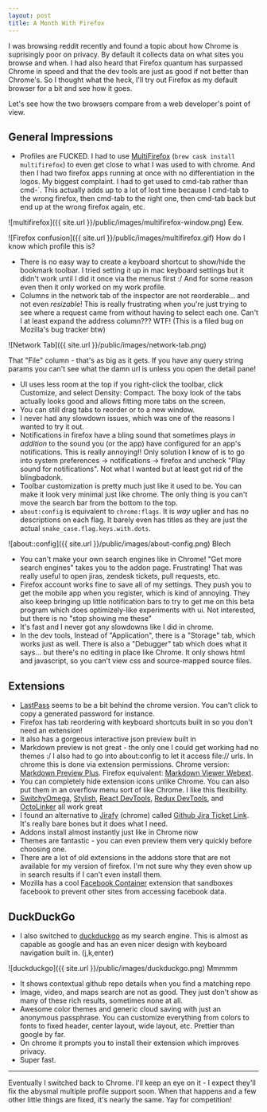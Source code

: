 ```yaml
---
layout: post
title: A Month With Firefox
---
```


I was browsing reddit recently and found a topic about how Chrome is suprisingly poor on privacy. By default it collects data on what sites you browse and when. I had also heard that Firefox quantum has surpassed Chrome in speed and that the dev tools are just as good if not better than Chrome's. So I thought what the heck, I'll try out Firefox as my default browser for a bit and see how it goes.

Let's see how the two browsers compare from a web developer's point of view.
<!--more-->

## General Impressions

* Profiles are FUCKED. I had to use [MultiFirefox](https://davemartorana.com/multifirefox/) (`brew cask install multifirefox`) to even get close to what I was used to with chrome. And then I had two firefox apps running at once with no differentiation in the logos. My biggest complaint. I had to get used to cmd-tab rather than cmd-\`. This actually adds up to a lot of lost time because I cmd-tab to the wrong firefox, then cmd-tab to the right one, then cmd-tab back but end up at the wrong firefox again, etc.

![multifirefox]({{ site.url }}/public/images/multifirefox-window.png)
Eew.

![Firefox confusion]({{ site.url }}/public/images/multifirefox.gif)
How do I know which profile this is?

* There is no easy way to create a keyboard shortcut to show/hide the bookmark toolbar. I tried setting it up in mac keyboard settings but it didn't work until I did it once via the menus first :/ And for some reason even then it only worked on my work profile.
* Columns in the network tab of the inspector are not reorderable... and not even _resizable_! This is really frustrating when you're just trying to see where a request came from without having to select each one. Can't I at least expand the address column??? WTF! (This is a filed bug on Mozilla's bug tracker btw)

![Network Tab]({{ site.url }}/public/images/network-tab.png)

That "File" column - that's as big as it gets. If you have any query string params you can't see what the damn url is unless you open the detail pane!

* UI uses less room at the top if you right-click the toolbar, click Customize, and select Density: Compact. The boxy look of the tabs actually looks good and allows fitting more tabs on the screen.
* You can still drag tabs to reorder or to a new window.
* I never had any slowdown issues, which was one of the reasons I wanted to try it out.
* Notifications in firefox have a bling sound that sometimes plays _in addition_ to the sound you (or the app) have configured for an app's notifications. This is really annoying!! Only solution I know of is to go into system preferences -> notifications -> firefox and uncheck "Play sound for notifications". Not what I wanted but at least got rid of the blingbadonk.
* Toolbar customization is pretty much just like it used to be. You can make it look very minimal just like chrome. The only thing is you can't move the search bar from the bottom to the top.
* `about:config` is equivalent to `chrome:flags`. It is _way_ uglier and has no descriptions on each flag. It barely even has titles as they are just the actual `snake_case.flag.keys.with.dots`.

![about::config]({{ site.url }}/public/images/about-config.png)
Blech

* You can't make your own search engines like in Chrome! "Get more search engines" takes you to the addon page. Frustrating! That was really useful to open jiras, zendesk tickets, pull requests, etc.
* Firefox account works fine to save all of my settings. They push you to get the mobile app when you register, which is kind of annoying. They also keep bringing up little notification bars to try to get me on this beta program which does optimizely-like experiments with ui. Not interested, but there is no "stop showing me these"
* It's fast and I never got any slowdowns like I did in chrome.
* In the dev tools, Instead of "Application", there is a "Storage" tab, which works just as well. There is also a "Debugger" tab which does what it says... but there's no editing in place like Chrome. It only shows html and javascript, so you can't view css and source-mapped source files.

## Extensions

* [LastPass](https://www.lastpass.com/) seems to be a bit behind the chrome version. You can't click to copy a generated password for instance.
* Firefox has tab reordering with keyboard shortcuts built in so you don't need an extension!
* It also has a gorgeous interactive json preview built in
* Markdown preview is not great - the only one I could get working had no themes :/ I also had to go into about:config to let it access file:// urls. In chrome this is done via extension permissions. Chrome version: [Markdown Preview Plus](https://chrome.google.com/webstore/detail/markdown-preview-plus/febilkbfcbhebfnokafefeacimjdckgl). Firefox equivalent: [Markdown Viewer Webext](https://addons.mozilla.org/en-US/firefox/addon/markdown-viewer-webext/).
* You can completely hide extension icons unlike Chrome. You can also put them in an overflow menu sort of like Chrome. I like this flexibility.
* [SwitchyOmega](https://github.com/FelisCatus/SwitchyOmega), [Stylish](https://addons.mozilla.org/en-US/firefox/addon/stylish/), [React DevTools](https://github.com/facebook/react-devtools), [Redux DevTools](https://github.com/reduxjs/redux-devtools), and [OctoLinker](https://github.com/OctoLinker/OctoLinker) all work great
* I found an alternative to [Jirafy](https://chrome.google.com/webstore/detail/jirafy/npldkpkhkmpnfhpmeoahhakbgcldplbj) (chrome) called [Github Jira Ticket Link](https://addons.mozilla.org/en-US/firefox/addon/github-jira-ticket-link/). It's really bare bones but it does what I need.
* Addons install almost instantly just like in Chrome now
* Themes are fantastic - you can even preview them very quickly before choosing one.
* There are a lot of old extensions in the addons store that are not available for my version of firefox. I'm not sure why they even show up in search results if I can't even install them.
* Mozilla has a cool [Facebook Container](https://addons.mozilla.org/en-US/firefox/addon/facebook-container/) extension that sandboxes facebook to prevent other sites from accessing facebook data.

## DuckDuckGo

* I also switched to [duckduckgo](https://duckduckgo.com) as my search engine. This is almost as capable as google and has an even nicer design with keyboard navigation built in. (j,k,enter)

![duckduckgo]({{ site.url }}/public/images/duckduckgo.png)
Mmmmm

* It shows contextual github repo details when you find a matching repo
* Image, video, and maps search are not as good. They just don't show as many of these rich results, sometimes none at all.
* Awesome color themes and generic cloud saving with just an anonymous passphrase. You can customize everything from colors to fonts to fixed header, center layout, wide layout, etc. Prettier than google by far.
* On chrome it prompts you to install their extension which improves privacy.
* Super fast.

----

Eventually I switched back to Chrome. I'll keep an eye on it - I expect they'll fix the abysmal multiple profile support soon. When that happens and a few other little things are fixed, it's nearly the same. Yay for competition!
